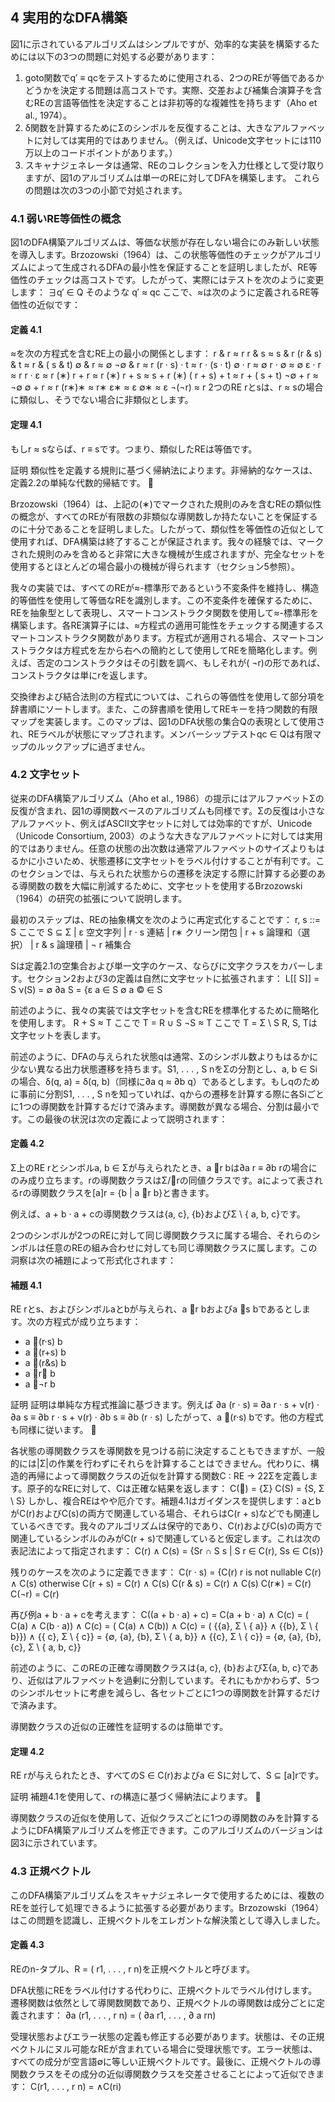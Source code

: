 ## 4 実用的なDFA構築

図1に示されているアルゴリズムはシンプルですが、効率的な実装を構築するためには以下の3つの問題に対処する必要があります：
1. goto関数でq′ ≡ qcをテストするために使用される、2つのREが等価であるかどうかを決定する問題は高コストです。実際、交差および補集合演算子を含むREの言語等価性を決定することは非初等的な複雑性を持ちます（Aho et al., 1974）。
2. δ関数を計算するためにΣのシンボルを反復することは、大きなアルファベットに対しては実用的ではありません。（例えば、Unicode文字セットには110万以上のコードポイントがあります。）
3. スキャナジェネレータは通常、REのコレクションを入力仕様として受け取りますが、図1のアルゴリズムは単一のREに対してDFAを構築します。
これらの問題は次の3つの小節で対処されます。

### 4.1 弱いRE等価性の概念

図1のDFA構築アルゴリズムは、等価な状態が存在しない場合にのみ新しい状態を導入します。Brzozowski（1964）は、この状態等価性のチェックがアルゴリズムによって生成されるDFAの最小性を保証することを証明しましたが、RE等価性のチェックは高コストです。したがって、実際にはテストを次のように変更します：
∃q′ ∈ Q そのような q′ ≈ qc
ここで、≈は次のように定義されるRE等価性の近似です：

#### 定義 4.1
≈を次の方程式を含むRE上の最小の関係とします：
r & r ≈ r
r & s ≈ s & r
(r & s) & t ≈ r & ( s & t)
∅ & r ≈ ∅
¬∅ & r ≈ r
(r · s) · t ≈ r · (s · t)
∅ · r ≈ ∅
r · ∅ ≈ ∅
ε · r ≈ r
r · ε ≈ r
(∗) r + r ≈ r
(∗) r + s ≈ s + r
(∗) ( r + s) + t ≈ r + ( s + t)
¬∅ + r ≈ ¬∅
∅ + r ≈ r
(r∗)∗ ≈ r∗
ε∗ ≈ ε
∅∗ ≈ ε
¬(¬r) ≈ r
2つのRE rとsは、r ≈ sの場合に類似し、そうでない場合に非類似とします。

#### 定理 4.1
もしr ≈ sならば、r ≡ sです。つまり、類似したREは等価です。

証明
類似性を定義する規則に基づく帰納法によります。非帰納的なケースは、定義2.2の単純な代数的帰結です。 

Brzozowski（1964）は、上記の(∗)でマークされた規則のみを含むREの類似性の概念が、すべてのREが有限数の非類似な導関数しか持たないことを保証するのに十分であることを証明しました。したがって、類似性を等価性の近似として使用すれば、DFA構築は終了することが保証されます。我々の経験では、マークされた規則のみを含めると非常に大きな機械が生成されますが、完全なセットを使用するとほとんどの場合最小の機械が得られます（セクション5参照）。

我々の実装では、すべてのREが≈-標準形であるという不変条件を維持し、構造的等価性を使用して等価なREを識別します。この不変条件を確保するために、REを抽象型として表現し、スマートコンストラクタ関数を使用して≈-標準形を構築します。各RE演算子には、≈方程式の適用可能性をチェックする関連するスマートコンストラクタ関数があります。方程式が適用される場合、スマートコンストラクタは方程式を左から右への簡約として使用してREを簡略化します。例えば、否定のコンストラクタはその引数を調べ、もしそれが( ¬r)の形であれば、コンストラクタは単にrを返します。

交換律および結合法則の方程式については、これらの等価性を使用して部分項を辞書順にソートします。また、この辞書順を使用してREキーを持つ関数的有限マップを実装します。このマップは、図1のDFA状態の集合Qの表現として使用され、REラベルが状態にマップされます。メンバーシップテストqc ∈ Qは有限マップのルックアップに過ぎません。

### 4.2 文字セット

従来のDFA構築アルゴリズム（Aho et al., 1986）の提示にはアルファベットΣの反復が含まれ、図1の導関数ベースのアルゴリズムも同様です。Σの反復は小さなアルファベット、例えばASCII文字セットに対しては効率的ですが、Unicode（Unicode Consortium, 2003）のような大きなアルファベットに対しては実用的ではありません。任意の状態の出次数は通常アルファベットのサイズよりもはるかに小さいため、状態遷移に文字セットをラベル付けすることが有利です。このセクションでは、与えられた状態からの遷移を決定する際に計算する必要のある導関数の数を大幅に削減するために、文字セットを使用するBrzozowski（1964）の研究の拡張について説明します。

最初のステップは、REの抽象構文を次のように再定式化することです：
r, s ::= S ここで S ⊆ Σ
| ε 空文字列
| r · s 連結
| r∗ クリーン閉包
| r + s 論理和（選択）
| r & s 論理積
| ¬ r 補集合

Sは定義2.1の空集合および単一文字のケース、ならびに文字クラスをカバーします。セクション2および3の定義は自然に文字セットに拡張されます：
L[[ S]] = S
ν(S) = ∅
∂a S =
{ε a ∈ S
∅ a ©
∈ S

前述のように、我々の実装では文字セットを含むREを標準化するために簡略化を使用します。
R + S ≈ T ここで T = R ∪ S
¬S ≈ T ここで T = Σ \ S
R, S, Tは文字セットを表します。

前述のように、DFAの与えられた状態qは通常、Σのシンボル数よりもはるかに少ない異なる出力状態遷移を持ちます。S1, . . . , S nをΣの分割とし、a, b ∈ Siの場合、δ(q, a) = δ(q, b)（同様に∂a q ≈ ∂b q）であるとします。もしqのために事前に分割S1, . . . , S nを知っていれば、qからの遷移を計算する際に各Siごとに1つの導関数を計算するだけで済みます。導関数が異なる場合、分割は最小です。この最後の状況は次の定義によって説明されます：

#### 定義 4.2
Σ上のRE rとシンボルa, b ∈ Σが与えられたとき、a r bは∂a r ≡ ∂b rの場合にのみ成り立ちます。rの導関数クラスはΣ/rの同値クラスです。aによって表されるrの導関数クラスを[a]r = {b | a r b}と書きます。

例えば、a + b · a + cの導関数クラスは{a, c}, {b}およびΣ \ { a, b, c}です。

2つのシンボルが2つのREに対して同じ導関数クラスに属する場合、それらのシンボルは任意のREの組み合わせに対しても同じ導関数クラスに属します。この洞察は次の補題によって形式化されます：

#### 補題 4.1
RE rとs、およびシンボルaとbが与えられ、a r bおよびa s bであるとします。次の方程式が成り立ちます：
- a (r·s) b
- a (r+s) b
- a (r&s) b
- a r∗ b
- a ¬r b

証明
証明は単純な方程式推論に基づきます。例えば
∂a (r · s) ≡ ∂a r · s + ν(r) · ∂a s
≡ ∂b r · s + ν(r) · ∂b s
≡ ∂b (r · s)
したがって、a (r·s) bです。他の方程式も同様に従います。 

各状態の導関数クラスを導関数を見つける前に決定することもできますが、一般的には|Σ|の作業を行わずにそれらを計算することはできません。代わりに、構造的再帰によって導関数クラスの近似を計算する関数C : RE → 22Σを定義します。原子的なREに対して、Cは正確な結果を返します：
C() = {Σ}
C(S) = {S, Σ \ S}
しかし、複合REはやや厄介です。補題4.1はガイダンスを提供します：aとbがC(r)およびC(s)の両方で関連している場合、それらはC(r + s)などでも関連しているべきです。我々のアルゴリズムは保守的であり、C(r)およびC(s)の両方で関連しているシンボルのみがC(r + s)で関連していると仮定します。これは次の表記法によって指定されます：
C(r) ∧ C(s) = {Sr ∩ S s | S r ∈ C(r), Ss ∈ C(s)}

残りのケースを次のように定義できます：
C(r · s) =
{C(r) r is not nullable
C(r) ∧ C(s) otherwise
C(r + s) = C(r) ∧ C(s)
C(r & s) = C(r) ∧ C(s)
C(r∗) = C(r)
C(¬r) = C(r)

再び例a + b · a + cを考えます：
C((a + b · a) + c) = C(a + b · a) ∧ C(c)
= ( C(a) ∧ C(b · a)) ∧ C(c)
= ( C(a) ∧ C(b)) ∧ C(c)
= ( {{a}, Σ \ { a}} ∧ {{b}, Σ \ { b}}) ∧ {{ c}, Σ \ { c}}
= {∅, {a}, {b}, Σ \ { a, b}} ∧ {{c}, Σ \ { c}}
= {∅, {a}, {b}, {c}, Σ \ { a, b, c}}

前述のように、このREの正確な導関数クラスは{a, c}, {b}およびΣ\{a, b, c}であり、近似はアルファベットを過剰に分割しています。それにもかかわらず、5つのシンボルセットに考慮を減らし、各セットごとに1つの導関数を計算するだけで済みます。

導関数クラスの近似の正確性を証明するのは簡単です。

#### 定理 4.2
RE rが与えられたとき、すべてのS ∈ C(r)およびa ∈ Sに対して、S ⊆ [a]rです。

証明
補題4.1を使用して、rの構造に基づく帰納法によります。 

導関数クラスの近似を使用して、近似クラスごとに1つの導関数のみを計算するようにDFA構築アルゴリズムを修正できます。このアルゴリズムのバージョンは図3に示されています。

### 4.3 正規ベクトル

このDFA構築アルゴリズムをスキャナジェネレータで使用するためには、複数のREを並行して処理できるように拡張する必要があります。Brzozowski（1964）はこの問題を認識し、正規ベクトルをエレガントな解決策として導入しました。

#### 定義 4.3
REのn-タプル、R = ( r1, . . . , r n)を正規ベクトルと呼びます。

DFA状態にREをラベル付けする代わりに、正規ベクトルでラベル付けします。遷移関数は依然として導関数関数であり、正規ベクトルの導関数は成分ごとに定義されます：
∂a (r1, . . . , r n) = ( ∂a r1, . . . , ∂ a rn)

受理状態およびエラー状態の定義も修正する必要があります。状態は、その正規ベクトルにヌル可能なREが含まれている場合に受理状態です。エラー状態は、すべての成分が空言語∅に等しい正規ベクトルです。最後に、正規ベクトルの導関数クラスをその成分の近似導関数クラスを交差させることによって近似できます：
C(r1, . . . , r n) = ∧C(ri)